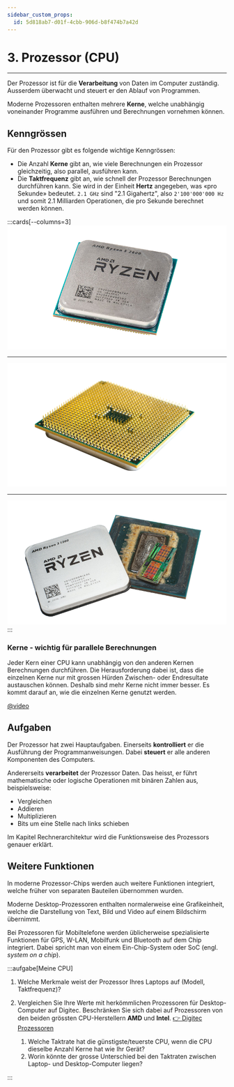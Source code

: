 ```yaml
---
sidebar_custom_props:
  id: 5d818ab7-d01f-4cbb-906d-b8f474b7a42d
---
```


# 3. Prozessor (CPU)
---

Der Prozessor ist für die **Verarbeitung** von Daten im Computer zuständig. Ausserdem überwacht und steuert er den Ablauf von Programmen.

Moderne Prozessoren enthalten mehrere **Kerne**, welche unabhängig voneinander Programme ausführen und Berechnungen vornehmen können.

## Kenngrössen

Für den Prozessor gibt es folgende wichtige Kenngrössen:

- Die Anzahl **Kerne** gibt an, wie viele Berechnungen ein Prozessor gleichzeitig, also parallel, ausführen kann.
- Die **Taktfrequenz** gibt an, wie schnell der Prozessor Berechnungen durchführen kann. Sie wird in der Einheit **Hertz** angegeben, was «pro Sekunde» bedeutet. `2.1 GHz` sind "2.1 Gigahertz", also `2'100'000'000 Hz` und somit 2.1 Milliarden Operationen, die pro Sekunde berechnet werden können.

:::cards[--columns=3]
![AMD Ryzen-Prozessor](images/03-cpu-top.png)
***
![Pins auf Unterseite](images/03-cpu-bottom.png)
***
![geöffneter Prozessor](images/03-cpu-open.png)
:::

### Kerne - wichtig für parallele Berechnungen

Jeder Kern einer CPU kann unabhängig von den anderen Kernen Berechnungen durchführen. Die Herausforderung dabei ist, dass die einzelnen Kerne nur mit grossen Hürden Zwischen- oder Endresultate austauschen können. Deshalb sind mehr Kerne nicht immer besser. Es kommt darauf an, wie die einzelnen Kerne genutzt werden.

[@video](images/03-sequential-vs-parallel.mp4)

## Aufgaben

Der Prozessor hat zwei Hauptaufgaben. Einerseits **kontrolliert** er die Ausführung der Programmanweisungen. Dabei **steuert** er alle anderen Komponenten des Computers.

Andererseits **verarbeitet** der Prozessor Daten. Das heisst, er führt mathematische oder logische Operationen mit binären Zahlen aus, beispielsweise:

- Vergleichen
- Addieren
- Multiplizieren
- Bits um eine Stelle nach links schieben

Im Kapitel Rechnerarchitektur wird die Funktionsweise des Prozessors genauer erklärt.

## Weitere Funktionen

In moderne Prozessor-Chips werden auch weitere Funktionen integriert, welche früher von separaten Bauteilen übernommen wurden.

Moderne Desktop-Prozessoren enthalten normalerweise eine Grafikeinheit, welche die Darstellung von Text, Bild und Video auf einem Bildschirm übernimmt.

Bei Prozessoren für Mobiltelefone werden üblicherweise spezialisierte Funktionen für GPS, W-LAN, Mobilfunk und Bluetooth auf dem Chip integriert. Dabei spricht man von einem Ein-Chip-System oder SoC (engl. *system on a chip*).

:::aufgabe[Meine CPU]
<Answer type="state" webKey="998cfc97-5fac-4a43-9358-b1b1c134521c" />

1. Welche Merkmale weist der Prozessor Ihres Laptops auf (Modell, Taktfrequenz)?
   
   <Answer type="text" webKey="087f885c-41b8-41d0-8ac9-d95d46f0c141" />

2. Vergleichen Sie Ihre Werte mit herkömmlichen Prozessoren für Desktop-Computer auf Digitec. Beschränken Sie sich dabei auf Prozessoren von den beiden grössten CPU-Herstellern **AMD** und **Intel**. [👉 Digitec Prozessoren](https://www.digitec.ch/de/s1/producttype/prozessor-83?filter=t_bra%3D38%7C9)
   1. Welche Taktrate hat die günstigste/teuerste CPU, wenn die CPU dieselbe Anzahl Kerne hat wie Ihr Gerät?
   2. Worin könnte der grosse Unterschied bei den Taktraten zwischen Laptop- und Desktop-Computer liegen?

  <Answer type="text" webKey="bd480f52-a373-40fc-8666-33b977b4bc1f" />
:::
